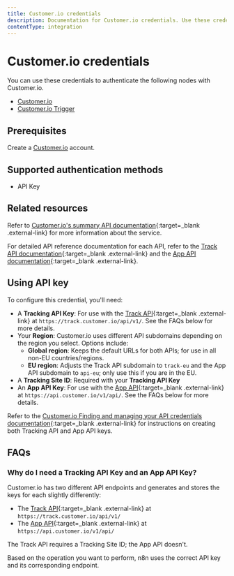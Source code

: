 ```yaml
---
title: Customer.io credentials
description: Documentation for Customer.io credentials. Use these credentials to authenticate Customer.io in n8n, a workflow automation platform.
contentType: integration
---
```


# Customer.io credentials

You can use these credentials to authenticate the following nodes with Customer.io.

- [Customer.io](/integrations/builtin/app-nodes/n8n-nodes-base.customerio/)
- [Customer.io Trigger](/integrations/builtin/trigger-nodes/n8n-nodes-base.customeriotrigger/)

## Prerequisites

Create a [Customer.io](https://customer.io/) account.

## Supported authentication methods

- API Key

## Related resources

Refer to [Customer.io's summary API documentation](https://customer.io/docs/api/?api=journeys){:target=_blank .external-link} for more information about the service.

For detailed API reference documentation for each API, refer to the [Track API documentation](https://customer.io/docs/api/track/){:target=_blank .external-link} and the [App API documentation](https://customer.io/docs/api/app/){:target=_blank .external-link}.

## Using API key

To configure this credential, you'll need:

- A **Tracking API Key**: For use with the [Track API](https://customer.io/docs/api/track/){:target=_blank .external-link} at `https://track.customer.io/api/v1/`. See the FAQs below for more details.
- Your **Region**: Customer.io uses different API subdomains depending on the region you select. Options include:
    - **Global region**: Keeps the default URLs for both APIs; for use in all non-EU countries/regions.
    - **EU region**: Adjusts the Track API subdomain to `track-eu` and the App API subdomain to `api-eu`; only use this if you are in the EU.
- A **Tracking Site ID**: Required with your **Tracking API Key**
- An **App API Key**: For use with the [App API](https://customer.io/docs/api/app/){:target=_blank .external-link} at `https://api.customer.io/v1/api/`. See the FAQs below for more details.

Refer to the [Customer.io Finding and managing your API credentials documentation](https://customer.io/docs/accounts-and-workspaces/managing-credentials/){:target=_blank .external-link} for instructions on creating both Tracking API and App API keys.

## FAQs

### Why do I need a Tracking API Key and an App API Key?

Customer.io has two different API endpoints and generates and stores the keys for each slightly differently:

- The [Track API](https://customer.io/docs/api/track/){:target=_blank .external-link} at `https://track.customer.io/api/v1/`
- The [App API](https://customer.io/docs/api/app/){:target=_blank .external-link} at `https://api.customer.io/v1/api/`

The Track API requires a Tracking Site ID; the App API doesn't.

Based on the operation you want to perform, n8n uses the correct API key and its corresponding endpoint.


